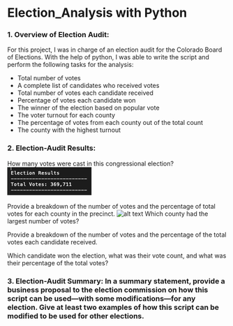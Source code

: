 # Election_Analysis with Python

### 1. Overview of Election Audit:

For this project, I was in charge of an election audit for the Colorado Board of Elections. With the help of python, I was able to write the script and perform the following tasks for the analysis:

- Total number of votes
- A complete list of candidates who received votes
- Total number of votes each candidate received
- Percentage of votes each candidate won
- The winner of the election based on popular vote
- The voter turnout for each county
- The percentage of votes from each county out of the total count
- The county with the highest turnout


### 2. Election-Audit Results: 

How many votes were cast in this congressional election?
![alt text](https://github.com/mquimi/Election_Analysis/blob/main/Images/Congressional%20election.png)


Provide a breakdown of the number of votes and the percentage of total votes for each county in the precinct.
![alt text](https://github.com/mquimi/Election_Analysis/blob/main/Images/Count%20Votes.png)
Which county had the largest number of votes?


Provide a breakdown of the number of votes and the percentage of the total votes each candidate received.


Which candidate won the election, what was their vote count, and what was their percentage of the total votes?

### 3. Election-Audit Summary: In a summary statement, provide a business proposal to the election commission on how this script can be used—with some modifications—for any election. Give at least two examples of how this script can be modified to be used for other elections.